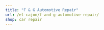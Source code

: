 ```yaml
---
title: "F & G Automotive Repair"
url: /el-cajon/f-and-g-automotive-repair/
shop: car repair
---
```

